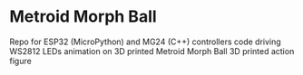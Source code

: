 # Metroid Morph Ball
Repo for ESP32 (MicroPython) and MG24 (C++) controllers code driving WS2812 LEDs animation on 3D printed Metroid Morph Ball 3D printed action figure
